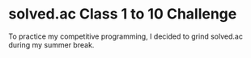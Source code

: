 # solved.ac Class 1 to 10 Challenge

To practice my competitive programming, I decided to grind solved.ac during my summer break.
